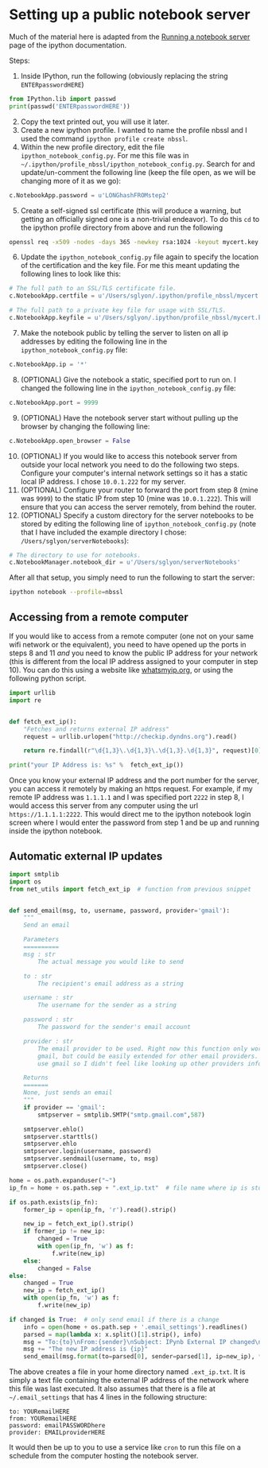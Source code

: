 # Setting up a public notebook server

Much of the material here is adapted from the [Running a notebook server](http://ipython.org/ipython-doc/dev/interactive/public_server.html) page of the ipython documentation.

Steps:

1. Inside IPython, run the following (obviously replacing the string `ENTERpasswordHERE`)

```python
from IPython.lib import passwd
print(passwd('ENTERpasswordHERE'))
```
2. Copy the text printed out, you will use it later.
3. Create a new ipython profile. I wanted to name the profile nbssl and I used the command `ipython profile create nbssl`.
4. Within the new profile directory, edit the file `ipython_notebook_config.py`. For me this file was in `~/.ipython/profile_nbssl/ipython_notebook_config.py`. Search for and update/un-comment the following line (keep the file open, as we will be changing more of it as we go):

```python
c.NotebookApp.password = u'LONGhashFROMstep2'
```
5. Create a self-signed ssl certificate (this will produce a warning, but getting an officially signed one is a non-trivial endeavor). To do this `cd` to the ipython profile directory from above and run the following

```sh
openssl req -x509 -nodes -days 365 -newkey rsa:1024 -keyout mycert.key -out mycert.crt
```
6. Update the `ipython_notebook_config.py` file again to specify the location of the certification and the key file. For me this meant updating the following lines to look like this:

```python
# The full path to an SSL/TLS certificate file.
c.NotebookApp.certfile = u'/Users/sglyon/.ipython/profile_nbssl/mycert.crt'

# The full path to a private key file for usage with SSL/TLS.
c.NotebookApp.keyfile = u'/Users/sglyon/.ipython/profile_nbssl/mycert.key'
```
7. Make the notebook public by telling the server to listen on all ip addresses by editing the following line in the `ipython_notebook_config.py` file:

```python
c.NotebookApp.ip = '*'
```
8. (OPTIONAL) Give the notebook a static, specified port to run on. I changed the following line in the `ipython_notebook_config.py` file:

```python
c.NotebookApp.port = 9999
```
9. (OPTIONAL) Have the notebook server start without pulling up the browser by changing the following line:

```python
c.NotebookApp.open_browser = False
```

10. (OPTIONAL) If you would like to access this notebook server from outside your local network you need to do the following two steps. Configure your computer's internal network settings so it has a static local IP address. I chose `10.0.1.222` for my server.
11. (OPTIONAL) Configure your router to forward the port from step 8 (mine was `9999`) to the static IP from step 10 (mine was `10.0.1.222`). This will ensure that you can access the server remotely, from behind the router.
12. (OPTIONAL) Specify a custom directory for the server notebooks to be stored by editing the following line of `ipython_notebook_config.py` (note that I have included the example directory I chose: `/Users/sglyon/serverNotebooks`):

```python
# The directory to use for notebooks.
c.NotebookManager.notebook_dir = u'/Users/sglyon/serverNotebooks'
```

After all that setup, you simply need to run the following to start the server:

```sh
ipython notebook --profile=nbssl
```


## Accessing from a remote computer

If you would like to access from a remote computer (one not on your same wifi network or the equivalent), you need to have opened up the ports in steps 8 and 11 *and* you need to know the public IP address for your network (this is different from the local IP address assigned to your computer in step 10). You can do this using a website like [whatsmyip.org](http://www.whatsmyip.org/), or using the following python script.

```python
import urllib
import re


def fetch_ext_ip():
    "Fetches and returns external IP address"
    request = urllib.urlopen("http://checkip.dyndns.org").read()

    return re.findall(r"\d{1,3}\.\d{1,3}\.\d{1,3}.\d{1,3}", request)[0]

print("your IP Address is: %s" %  fetch_ext_ip())
```

Once you know your external IP address and the port number for the server, you can access it remotely by making an https request. For example, if my remote IP address was `1.1.1.1` and I was specified port `2222` in step 8, I would access this server from any computer using the url `https://1.1.1.1:2222`. This would direct me to the ipython notebook login screen where I would enter the password from step 1 and be up and running inside the ipython notebook.

## Automatic external IP updates

```python
import smtplib
import os
from net_utils import fetch_ext_ip  # function from previous snippet


def send_email(msg, to, username, password, provider='gmail'):
    """
    Send an email

    Parameters
    ==========
    msg : str
        The actual message you would like to send

    to : str
        The recipient's email address as a string

    username : str
        The username for the sender as a string

    password : str
        The password for the sender's email account

    provider : str
        The email provider to be used. Right now this function only works for
        gmail, but could be easily extended for other email providers. (I only
        use gmail so I didn't feel like looking up other providers info)

    Returns
    =======
    None, just sends an email
    """
    if provider == 'gmail':
        smtpserver = smtplib.SMTP("smtp.gmail.com",587)

    smtpserver.ehlo()
    smtpserver.starttls()
    smtpserver.ehlo
    smtpserver.login(username, password)
    smtpserver.sendmail(username, to, msg)
    smtpserver.close()

home = os.path.expanduser("~")
ip_fn = home + os.path.sep + ".ext_ip.txt"  # file name where ip is stored

if os.path.exists(ip_fn):
    former_ip = open(ip_fn, 'r').read().strip()

    new_ip = fetch_ext_ip().strip()
    if former_ip != new_ip:
        changed = True
        with open(ip_fn, 'w') as f:
            f.write(new_ip)
    else:
        changed = False
else:
    changed = True
    new_ip = fetch_ext_ip()
    with open(ip_fn, 'w') as f:
        f.write(new_ip)

if changed is True:  # only send email if there is a change
    info = open(home + os.path.sep + '.email_settings').readlines()
    parsed = map(lambda x: x.split()[1].strip(), info)
    msg = "To:{to}\nFrom:{sender}\nSubject: IPynb External IP changed\n\n"
    msg += "The new IP address is {ip}"
    send_email(msg.format(to=parsed[0], sender=parsed[1], ip=new_ip), *parsed)

```

The above creates a file in your home directory named `.ext_ip.txt`. It is simply a text file containing the external IP address of the network where this file was last executed. It also assumes that there is a file at `~/.email_settings` that has 4 lines in the following structure:

```
to: YOURemailHERE
from: YOURemailHERE
password: emailPASSWORDhere
provider: EMAILproviderHERE
```

It would then be up to you to use a service like `cron` to run this file on a schedule from the computer hosting the notebook server.

